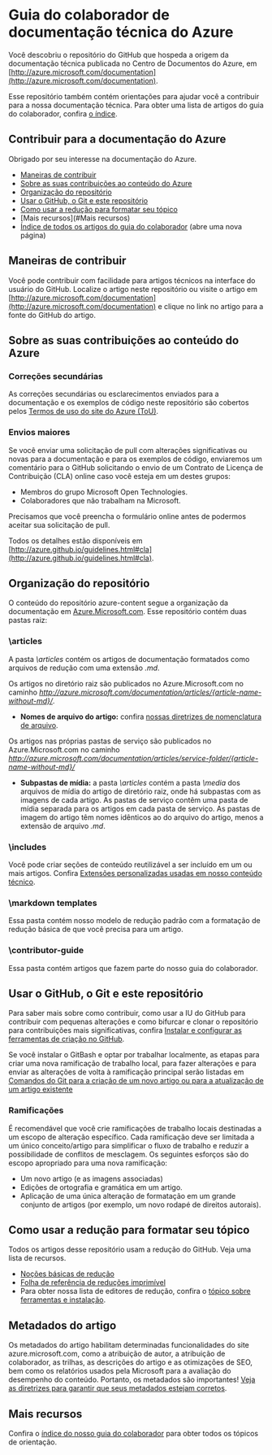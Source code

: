 # Guia do colaborador de documentação técnica do Azure
Você descobriu o repositório do GitHub que hospeda a origem da documentação técnica publicada no Centro de Documentos do Azure, em [http://azure.microsoft.com/documentation](http://azure.microsoft.com/documentation).

Esse repositório também contém orientações para ajudar você a contribuir para a nossa documentação técnica. Para obter uma lista de artigos do guia do colaborador, confira [o índice](https://github.com/Azure/azure-content/blob/master/contributor-guide/contributor-guide-index.md).

## Contribuir para a documentação do Azure
Obrigado por seu interesse na documentação do Azure.

* [Maneiras de contribuir](#ways-to-contribute)
* [Sobre as suas contribuições ao conteúdo do Azure](#about-your-contributions-to-azure-content)
* [Organização do repositório](#repository-organization)
* [Usar o GitHub, o Git e este repositório](#use-github-git-and-this-repository)
* [Como usar a redução para formatar seu tópico](#how-to-use-markdown-to-format-your-topic)
* [Mais recursos](#Mais recursos)
* [Índice de todos os artigos do guia do colaborador](https://github.com/Azure/azure-content/blob/master/contributor-guide/contributor-guide-index.md) (abre uma nova página)

## Maneiras de contribuir
Você pode contribuir com facilidade para artigos técnicos na interface do usuário do GitHub. Localize o artigo neste repositório ou visite o artigo em [http://azure.microsoft.com/documentation](http://azure.microsoft.com/documentation) e clique no link no artigo para a fonte do GitHub do artigo.

## Sobre as suas contribuições ao conteúdo do Azure
### Correções secundárias
As correções secundárias ou esclarecimentos enviados para a documentação e os exemplos de código neste repositório são cobertos pelos [Termos de uso do site do Azure (ToU)](http://azure.microsoft.com/support/legal/website-terms-of-use/).

### Envios maiores
Se você enviar uma solicitação de pull com alterações significativas ou novas para a documentação e para os exemplos de código, enviaremos um comentário para o GitHub solicitando o envio de um Contrato de Licença de Contribuição (CLA) online caso você esteja em um destes grupos:

* Membros do grupo Microsoft Open Technologies.
* Colaboradores que não trabalham na Microsoft.

Precisamos que você preencha o formulário online antes de podermos aceitar sua solicitação de pull.

Todos os detalhes estão disponíveis em [http://azure.github.io/guidelines.html#cla](http://azure.github.io/guidelines.html#cla).

## Organização do repositório
O conteúdo do repositório azure-content segue a organização da documentação em [Azure.Microsoft.com](http://azure.microsoft.com). Esse repositório contém duas pastas raiz:

### \articles
A pasta *\articles* contém os artigos de documentação formatados como arquivos de redução com uma extensão *.md*.

Os artigos no diretório raiz são publicados no Azure.Microsoft.com no caminho *http://azure.microsoft.com/documentation/articles/{article-name-without-md}/*.

* **Nomes de arquivo do artigo:** confira [nossas diretrizes de nomenclatura de arquivo](https://github.com/Azure/azure-content/blob/master/contributor-guide/file-names-and-locations.md).

Os artigos nas próprias pastas de serviço são publicados no Azure.Microsoft.com no caminho 
*http://azure.microsoft.com/documentation/articles/service-folder/{article-name-without-md}/*

* **Subpastas de mídia:** a pasta *\articles* contém a pasta *\media* dos arquivos de mídia do artigo de diretório raiz, onde há subpastas com as imagens de cada artigo. As pastas de serviço contêm uma pasta de mídia separada para os artigos em cada pasta de serviço. As pastas de imagem do artigo têm nomes idênticos ao do arquivo do artigo, menos a extensão de arquivo *.md*.

### \includes
Você pode criar seções de conteúdo reutilizável a ser incluído em um ou mais artigos. Confira [Extensões personalizadas usadas em nosso conteúdo técnico](https://github.com/Azure/azure-content/blob/master/contributor-guide/custom-markdown-extensions.md).

### \markdown templates
Essa pasta contém nosso modelo de redução padrão com a formatação de redução básica de que você precisa para um artigo.

### \contributor-guide
Essa pasta contém artigos que fazem parte do nosso guia do colaborador.

## Usar o GitHub, o Git e este repositório
Para saber mais sobre como contribuir, como usar a IU do GitHub para contribuir com pequenas alterações e como bifurcar e clonar o repositório para contribuições mais significativas, confira [Instalar e configurar as ferramentas de criação no GitHub](https://github.com/Azure/azure-content/blob/master/contributor-guide/tools-and-setup.md).

Se você instalar o GitBash e optar por trabalhar localmente, as etapas para criar uma nova ramificação de trabalho local, para fazer alterações e para enviar as alterações de volta à ramificação principal serão listadas em [Comandos do Git para a criação de um novo artigo ou para a atualização de um artigo existente](https://github.com/Azure/azure-content/blob/master/contributor-guide/git-commands-for-master.md)

### Ramificações
É recomendável que você crie ramificações de trabalho locais destinadas a um escopo de alteração específico. Cada ramificação deve ser limitada a um único conceito/artigo para simplificar o fluxo de trabalho e reduzir a possibilidade de conflitos de mesclagem. Os seguintes esforços são do escopo apropriado para uma nova ramificação:

* Um novo artigo (e as imagens associadas)
* Edições de ortografia e gramática em um artigo.
* Aplicação de uma única alteração de formatação em um grande conjunto de artigos (por exemplo, um novo rodapé de direitos autorais).

## Como usar a redução para formatar seu tópico
Todos os artigos desse repositório usam a redução do GitHub. Veja uma lista de recursos.

* [Noções básicas de redução](https://help.github.com/articles/markdown-basics/)
* [Folha de referência de reduções imprimível](https://github.com/Azure/azure-content/blob/master/contributor-guide/media/documents/markdown-cheatsheet.pdf?raw=true)
* Para obter nossa lista de editores de redução, confira o [tópico sobre ferramentas e instalação](https://github.com/Azure/azure-content/blob/master/contributor-guide/tools-and-setup.md#install-a-markdown-editor).

## Metadados do artigo
Os metadados do artigo habilitam determinadas funcionalidades do site azure.microsoft.com, como a atribuição de autor, a atribuição de colaborador, as trilhas, as descrições do artigo e as otimizações de SEO, bem como os relatórios usados pela Microsoft para a avaliação do desempenho do conteúdo. Portanto, os metadados são importantes! [Veja as diretrizes para garantir que seus metadados estejam corretos](https://github.com/Azure/azure-content/blob/master/contributor-guide/article-metadata.md).

## Mais recursos
Confira o [índice do nosso guia do colaborador](https://github.com/Azure/azure-content/blob/master/contributor-guide/contributor-guide-index.md) para obter todos os tópicos de orientação.

<!---HONumber=AcomDC_0307_2016-->